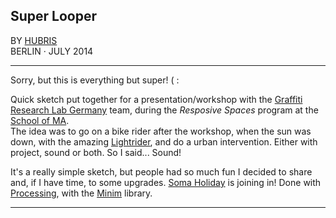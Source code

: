 ## Super Looper

BY [HUBRIS](http://cargocollective.com/hubris "See more of Hubris ->")  
BERLIN · JULY 2014 

--- 
  

Sorry, but this is everything but super! ( :  

Quick sketch put together for a presentation/workshop with the [Graffiti Research Lab Germany](http://www.graffitiresearchlab.de) team, during the *Resposive Spaces* program at the [School of MA](http://schoolofma.org).  
The idea was to go on a bike rider after the workshop, when the sun was down, with the amazing [Lightrider](http://www.graffitiresearchlab.de/light-rider/), and do a urban intervention. Either with project, sound or both. So I said... Sound!  

It's a really simple sketch, but people had so much fun I decided to share and, if I have time, to some upgrades. [Soma Holiday](http://somaholiday.com) is joining in!
Done with [Processing](http://www.processing.org "See more of Processing ->"), with the [Minim](http://code.compartmental.net/tools/minim/) library. 


---
  

